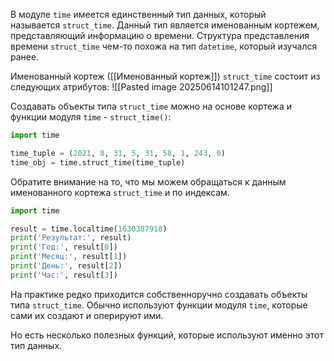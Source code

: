 В модуле `time` имеется единственный тип данных, который называется `struct_time`. Данный тип является именованным кортежем, представляющий информацию о времени. Структура представления времени `struct_time` чем-то похожа на тип `datetime`, который изучался ранее.

Именованный кортеж ([[Именованный кортеж]]) `struct_time` состоит из следующих атрибутов:
![[Pasted image 20250614101247.png]]

Создавать объекты типа `struct_time` можно на основе кортежа и функции модуля `time` - `struct_time()`:

```python
import time

time_tuple = (2021, 8, 31, 5, 31, 58, 1, 243, 0)
time_obj = time.struct_time(time_tuple)
```

Обратите внимание на то, что мы можем обращаться к данным именованного кортежа `struct_time` и по индексам.

```python
import time

result = time.localtime(1630387918)
print('Результат:', result)
print('Год:', result[0])
print('Месяц:', result[1])
print('День:', result[2])
print('Час:', result[3])
```

На практике редко приходится собственноручно создавать объекты типа `struct_time`. Обычно используют функции модуля `time`, которые сами их создают и оперируют ими.

Но есть несколько полезных функций, которые используют именно этот тип данных.
